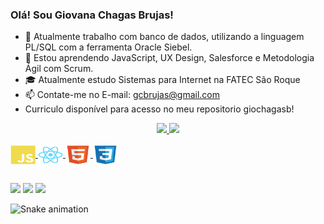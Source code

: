### Olá! Sou Giovana Chagas Brujas!

- 🔭 Atualmente trabalho com banco de dados, utilizando a linguagem PL/SQL com a ferramenta Oracle Siebel.
- 🌱 Estou aprendendo JavaScript, UX Design, Salesforce e Metodologia Ágil com Scrum.
- 🎓 Atualmente estudo Sistemas para Internet na FATEC São Roque
- 📫 Contate-me no E-mail: gcbrujas@gmail.com
- Curriculo disponível para acesso no meu repositorio giochagasb!

<div align="center">
  <a href="https://github.com/giochagasb">
  <img height="180em" src="https://github-readme-stats.vercel.app/api?username=giochagasb&show_icons=true&theme=dracula&include_all_commits=true&count_private=true"/>
  <img height="180em" src="https://github-readme-stats.vercel.app/api/top-langs/?username=giochagasb&layout=compact&langs_count=7&theme=dracula"/>
</div>
<div style="display: inline_block"><br>
  <img align="center" alt="Gi-Js" height="30" width="40" src="https://raw.githubusercontent.com/devicons/devicon/master/icons/javascript/javascript-plain.svg">
  <img align="center" alt="Gi-React" height="30" width="40" src="https://raw.githubusercontent.com/devicons/devicon/master/icons/react/react-original.svg">
  <img align="center" alt="Gi-HTML" height="30" width="40" src="https://raw.githubusercontent.com/devicons/devicon/master/icons/html5/html5-original.svg">
  <img align="center" alt="Gi-CSS" height="30" width="40" src="https://raw.githubusercontent.com/devicons/devicon/master/icons/css3/css3-original.svg">
</div>
  
  ##
 
<div> 
  <a href="https://www.instagram.com/gichagasbrujas/" target="_blank"><img src="https://img.shields.io/badge/-Instagram-%23E4405F?style=for-the-badge&logo=instagram&logoColor=white" target="_blank"></a> 
  <a href = "mailto:gcbrujas@gmail.com"><img src="https://img.shields.io/badge/-Gmail-%23333?style=for-the-badge&logo=gmail&logoColor=white" target="_blank"></a>
  <a href="https://www.linkedin.com/in/giovana-chagas-brujas-47054b20b/" target="_blank"><img src="https://img.shields.io/badge/-LinkedIn-%230077B5?style=for-the-badge&logo=linkedin&logoColor=white" target="_blank"></a> 
 
  ![Snake animation](https://github.com/giochagasb/giochagasb/blob/output/github-contribution-grid-snake.svg)
 
</div>
